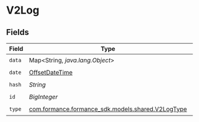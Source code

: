 # V2Log


## Fields

| Field                                                                                     | Type                                                                                      | Required                                                                                  | Description                                                                               | Example                                                                                   |
| ----------------------------------------------------------------------------------------- | ----------------------------------------------------------------------------------------- | ----------------------------------------------------------------------------------------- | ----------------------------------------------------------------------------------------- | ----------------------------------------------------------------------------------------- |
| `data`                                                                                    | Map<String, *java.lang.Object*>                                                           | :heavy_check_mark:                                                                        | N/A                                                                                       |                                                                                           |
| `date`                                                                                    | [OffsetDateTime](https://docs.oracle.com/javase/8/docs/api/java/time/OffsetDateTime.html) | :heavy_check_mark:                                                                        | N/A                                                                                       |                                                                                           |
| `hash`                                                                                    | *String*                                                                                  | :heavy_check_mark:                                                                        | N/A                                                                                       | 9ee060170400f556b7e1575cb13f9db004f150a08355c7431c62bc639166431e                          |
| `id`                                                                                      | *BigInteger*                                                                              | :heavy_check_mark:                                                                        | N/A                                                                                       | 1234                                                                                      |
| `type`                                                                                    | [com.formance.formance_sdk.models.shared.V2LogType](../../models/shared/V2LogType.md)     | :heavy_check_mark:                                                                        | N/A                                                                                       |                                                                                           |